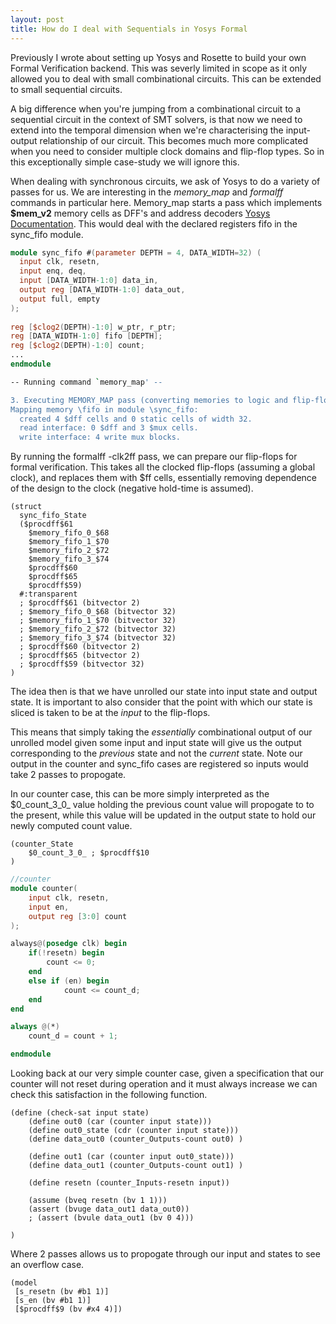 ```yaml
---
layout: post
title: How do I deal with Sequentials in Yosys Formal
---
```


Previously I wrote about setting up Yosys and Rosette to build your own Formal Verification backend. This was severly limited in scope as it only allowed you to deal with small combinational circuits. This can be extended to small sequential circuits.

A big difference when you're jumping from a combinational circuit to a sequential circuit in the context of SMT solvers, is that now we need to extend into the temporal dimension when we're characterising the input-output relationship of our circuit. This becomes much more complicated when you need to consider multiple clock domains and flip-flop types. So in this exceptionally simple case-study we will ignore this.

When dealing with synchronous circuits, we ask of Yosys to do a variety of passes for us. We are interesting in the *memory_map* and *formalff* commands in particular here. Memory_map starts a pass which implements **$mem_v2** memory cells as DFF's and address decoders [Yosys Documentation](https://yosyshq.readthedocs.io/projects/yosys/en/latest/cell/word_mem.html). This would deal with the declared registers fifo in the sync_fifo module.

```verilog
module sync_fifo #(parameter DEPTH = 4, DATA_WIDTH=32) (
  input clk, resetn,
  input enq, deq,
  input [DATA_WIDTH-1:0] data_in,
  output reg [DATA_WIDTH-1:0] data_out,
  output full, empty
);
  
reg [$clog2(DEPTH)-1:0] w_ptr, r_ptr;
reg [DATA_WIDTH-1:0] fifo [DEPTH];
reg [$clog2(DEPTH)-1:0] count;
...
endmodule
```

```bash
-- Running command `memory_map' --

3. Executing MEMORY_MAP pass (converting memories to logic and flip-flops).
Mapping memory \fifo in module \sync_fifo:
  created 4 $dff cells and 0 static cells of width 32.
  read interface: 0 $dff and 3 $mux cells.
  write interface: 4 write mux blocks.
```

By running the formalff -clk2ff pass, we can prepare our flip-flops for formal verification. This takes all the clocked flip-flops (assuming a global clock), and replaces them with $ff cells, essentially removing dependence of the design to the clock (negative hold-time is assumed). 

```racket
(struct
  sync_fifo_State
  ($procdff$61
    $memory_fifo_0_$68
    $memory_fifo_1_$70
    $memory_fifo_2_$72
    $memory_fifo_3_$74
    $procdff$60
    $procdff$65
    $procdff$59)
  #:transparent
  ; $procdff$61 (bitvector 2)
  ; $memory_fifo_0_$68 (bitvector 32)
  ; $memory_fifo_1_$70 (bitvector 32)
  ; $memory_fifo_2_$72 (bitvector 32)
  ; $memory_fifo_3_$74 (bitvector 32)
  ; $procdff$60 (bitvector 2)
  ; $procdff$65 (bitvector 2)
  ; $procdff$59 (bitvector 32)
)
```

The idea then is that we have unrolled our state into input state and output state. It is important to also consider that the point with which our state is sliced is taken to be at the *input* to the flip-flops. 

This means that simply taking the *essentially* combinational output of our unrolled model given some input and input state will give us the output corresponding to the *previous* state and not the *current* state. Note our output in the counter and sync_fifo cases are registered so inputs would take 2 passes to propogate.

In our counter case, this can be more simply interpreted as the $0_count_3_0_ value holding the previous count value will propogate to to the present, while this value will be updated in the output state to hold our newly computed count value.

```racket
(counter_State
	$0_count_3_0_ ; $procdff$10
)
```

```verilog
//counter
module counter(
    input clk, resetn,
    input en,
    output reg [3:0] count
);

always@(posedge clk) begin
    if(!resetn) begin
        count <= 0;
    end
    else if (en) begin
            count <= count_d;
    end
end

always @(*)
    count_d = count + 1;

endmodule
```

Looking back at our very simple counter case, given a specification that our counter will not reset during operation and it must always increase we can check this satisfaction in the following function.


```racket
(define (check-sat input state)
    (define out0 (car (counter input state)))
    (define out0_state (cdr (counter input state)))
    (define data_out0 (counter_Outputs-count out0) )

    (define out1 (car (counter input out0_state)))
    (define data_out1 (counter_Outputs-count out1) )

    (define resetn (counter_Inputs-resetn input))

    (assume (bveq resetn (bv 1 1)))
    (assert (bvuge data_out1 data_out0))
    ; (assert (bvule data_out1 (bv 0 4)))

)
```

Where 2 passes allows us to propogate through our input and states to see an overflow case.

```racket
(model
 [s_resetn (bv #b1 1)]
 [s_en (bv #b1 1)]
 [$procdff$9 (bv #x4 4)])
```


